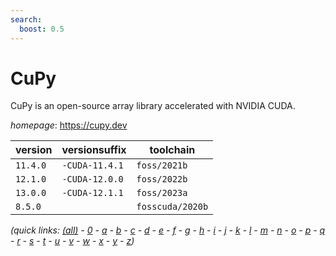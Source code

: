 ```yaml
---
search:
  boost: 0.5
---
```

# CuPy

CuPy is an open-source array library accelerated with NVIDIA CUDA.

*homepage*: <https://cupy.dev>

version | versionsuffix | toolchain
--------|---------------|----------
``11.4.0`` | ``-CUDA-11.4.1`` | ``foss/2021b``
``12.1.0`` | ``-CUDA-12.0.0`` | ``foss/2022b``
``13.0.0`` | ``-CUDA-12.1.1`` | ``foss/2023a``
``8.5.0`` |  | ``fosscuda/2020b``


*(quick links: [(all)](../index.md) - [0](../0/index.md) - [a](../a/index.md) - [b](../b/index.md) - [c](../c/index.md) - [d](../d/index.md) - [e](../e/index.md) - [f](../f/index.md) - [g](../g/index.md) - [h](../h/index.md) - [i](../i/index.md) - [j](../j/index.md) - [k](../k/index.md) - [l](../l/index.md) - [m](../m/index.md) - [n](../n/index.md) - [o](../o/index.md) - [p](../p/index.md) - [q](../q/index.md) - [r](../r/index.md) - [s](../s/index.md) - [t](../t/index.md) - [u](../u/index.md) - [v](../v/index.md) - [w](../w/index.md) - [x](../x/index.md) - [y](../y/index.md) - [z](../z/index.md))*

